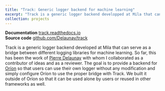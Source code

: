 ```yaml
---
title: "Track: Generic logger backend for machine learning"
excerpt: "Track is a generic logger backend developped at Mila that can serve as a bridge between  different logging librairies for machine learning. The goal is to provide a backend for Oríon to that users can use their own logger without any modification and simply configure Oríon to use the proper bridge with Track."
collection: projects
---
```


<b>Documentation</b> [track.readthedocs.io](https://track.readthedocs.io) <br/>
<b>Source code</b> [github.com/Delaunay/track](https://github.com/Delaunay/track)

Track is a generic logger backend developed at Mila that can serve as a bridge between different
logging libraries for machine learning. So far, this has been the work of [Pierre
Delaunay](https://github.com/delaunay) with whom I collaborated as a contributor of ideas and as a
reviewer. The goal is to provide a backend for [Oríon](/projects/1-orion) so that users can use
their own logger without any modification and simply configure Oríon to use the proper bridge with
Track. We built it outside of Oríon so that it can be used alone by users or reused in other
frameworks as well.
